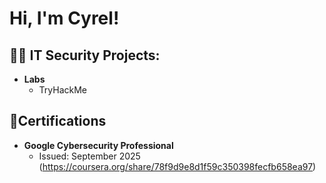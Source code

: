 
<h1>Hi, I'm Cyrel! </h1>

<h2>👨‍💻 IT Security Projects:</h2>

- <b>Labs</b>
  - TryHackMe


<h2> 📜Certifications</h2>

 - <b>Google Cybersecurity Professional </b>
    - Issued: September 2025 (https://coursera.org/share/78f9d9e8d1f59c350398fecfb658ea97)
      
      
        
       



<!--
**joshmadakor1/joshmadakor1** is a ✨ _special_ ✨ repository because its `README.md` (this file) appears on your GitHub profile.

Here are some ideas to get you started:

- 🔭 I’m currently working on ...
- 🌱 I’m currently learning ...
- 👯 I’m looking to collaborate on ...
- 🤔 I’m looking for help with ...
- 💬 Ask me about ...
- 📫 How to reach me: ...
- 😄 Pronouns: ...
- ⚡ Fun fact: ...
-->
